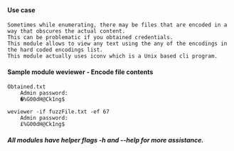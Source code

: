 #### Use case

    Sometimes while enumerating, there may be files that are encoded in a
    way that obscures the actual content.
    This can be problematic if you obtained credentials.
    This module allows to view any text using the any of the encodings in
    the hard coded encodings list.
    This module actually uses iconv which is a Unix based cli program.

#### Sample module weviewer - Encode file contents

    Obtained.txt
        Admin password:
        �%G00dH@Ck1ng$

    weviewer -if fuzzFile.txt -ef 67
        Admin password:
        £%G00dH@Ck1ng$

##### _All modules have helper flags -h and --help for more assistance._
